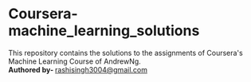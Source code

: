 # Coursera-machine_learning_solutions
This repository contains the solutions to the assignments of Coursera's Machine Learning Course of AndrewNg. 
</br>
<b>Authored by- </b><a href="mailto:rashisingh3004@gmail.com">rashisingh3004@gmail.com</a>
